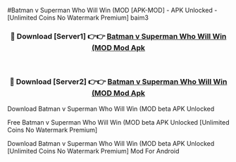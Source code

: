 #Batman v Superman Who Will Win (MOD [APK-MOD] - APK Unlocked - [Unlimited Coins No Watermark Premium] baim3



<div align="center">

<h3>🔴 Download [Server1] 👉👉 <a href="https://momento.my/?title=Batman_v_Superman_Who_Will_Win_(MOD">Batman v Superman Who Will Win (MOD Mod Apk</a></h3><br>

<h3>🔴 Download [Server2] 👉👉 <a href="https://momento.my/?title=Batman_v_Superman_Who_Will_Win_(MOD">Batman v Superman Who Will Win (MOD Mod Apk</a></h3>
</div>



Download Batman v Superman Who Will Win (MOD beta APK Unlocked

Free Batman v Superman Who Will Win (MOD beta APK Unlocked [Unlimited Coins No Watermark Premium]

Download Batman v Superman Who Will Win (MOD beta APK Unlocked [Unlimited Coins No Watermark Premium] Mod For Android
